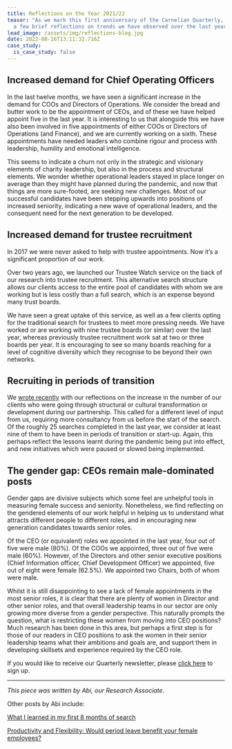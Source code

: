 ```yaml
---
title: Reflections on the Year 2021/22
teaser: "As we mark this first anniversary of the Carnelian Quarterly, we offer
  a few brief reflections on trends we have observed over the last year. "
lead_image: /assets/img/reflections-blog.jpg
date: 2022-08-16T13:11:32.716Z
case_study:
  is_case_study: false
---
```

## Increased demand for Chief Operating Officers

In the last twelve months, we have seen a significant increase in the demand for COOs and Directors of Operations.  We consider the bread and butter work to be the appointment of CEOs, and of these we have helped appoint five in the last year. It is interesting to us that alongside this we have also been involved in five appointments of either COOs or Directors of Operations (and Finance), and we are currently working on a sixth.  These appointments have needed leaders who combine rigour and process with leadership, humility and emotional intelligence. 

This seems to indicate a churn not only in the strategic and visionary elements of charity leadership, but also in the process and structural elements. We wonder whether operational leaders stayed in place longer on average than they might have planned during the pandemic, and now that things are more sure-footed, are seeking new challenges. Most of our successful candidates have been stepping upwards into positions of increased seniority, indicating a new wave of operational leaders, and the consequent need for the next generation to be developed. 

## Increased demand for trustee recruitment

In 2017 we were never asked to help with trustee appointments. Now it’s a significant proportion of our work.

Over two years ago, we launched our Trustee Watch service on the back of our research into trustee recruitment. This alternative search structure allows our clients access to the entire pool of candidates with whom we are working but is less costly than a full search, which is an expense beyond many trust boards.

We have seen a great uptake of this service, as well as a few clients opting for the traditional search for trustees to meet more pressing needs. We have worked or are working with nine trustee boards (or similar) over the last year, whereas previously trustee recruitment work sat at two or three boards per year. It is encouraging to see so many boards reaching for a level of cognitive diversity which they recognise to be beyond their own networks.

## Recruiting in periods of transition

We [wrote recently](https://carneliansearch.com/insights/tides-of-change-recruiting-in-transition-periods/) with our reflections on the increase in the number of our clients who were going through structural or cultural transformation or development during our partnership. This called for a different level of input from us, requiring more consultancy from us before the start of the search. Of the roughly 25 searches completed in the last year, we consider at least nine of them to have been in periods of transition or start-up. Again, this perhaps reflect the lessons learnt during the pandemic being put into effect, and new initiatives which were paused or slowed being implemented.

## The gender gap: CEOs remain male-dominated posts

Gender gaps are divisive subjects which some feel are unhelpful tools in measuring female success and seniority. Nonetheless, we find reflecting on the gendered elements of our work helpful in helping us to understand what attracts different people to different roles, and in encouraging new generation candidates towards senior roles.

Of the CEO (or equivalent) roles we appointed in the last year, four out of five were male (80%). Of the COOs we appointed, three out of five were male (60%). However, of the Directors and other senior executive positions (Chief Information officer, Chief Development Officer) we appointed, five out of eight were female (62.5%). We appointed two Chairs, both of whom were male.

Whilst it is still disappointing to see a lack of female appointments in the most senior roles, it is clear that there are plenty of women in Director and other senior roles, and that overall leadership teams in our sector are only growing more diverse from a gender perspective. This naturally prompts the question, what is restricting these women from moving into CEO positions? Much research has been done in this area, but perhaps a first step is for those of our readers in CEO positions to ask the women in their senior leadership teams what their ambitions and goals are, and support them in developing skillsets and experience required by the CEO role.

If you would like to receive our Quarterly newsletter, please [click here](https://carneliansearch.us7.list-manage.com/subscribe/post?u=432b3d9b63e64e94be0ce7966&id=b184a39d16) to sign up.

- - -

*This piece was written by Abi, our Research Associate.*

Other posts by Abi include:

[What I learned in my first 8 months of search](https://carneliansearch.com/insights/what-i-learned-in-my-first-8-months-of-search/)

[Productivity and Flexibility: Would period leave benefit your female employees?](https://carneliansearch.com/insights/productivity-and-flexibility-would-period-leave-benefit-your-female-employees/)